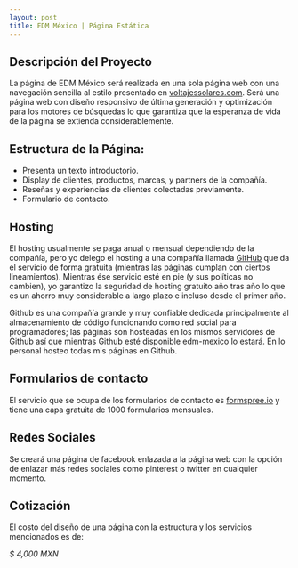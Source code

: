 ```yaml
---
layout: post
title: EDM México | Página Estática
---
```


## Descripción del Proyecto

La página de EDM México será realizada en una sola página web con una navegación sencilla al estilo presentado en <a target="_blank" href="//voltajessolares.com">voltajessolares.com</a>. Será una página web con diseño responsivo de última generación y optimización para los motores de búsquedas lo que garantiza que la esperanza de vida de la página se extienda considerablemente.

## Estructura de la Página:

+ Presenta un texto introductorio.
+ Display de clientes, productos, marcas, y partners de la compañía.
+ Reseñas y experiencias de clientes colectadas previamente.
+ Formulario de contacto.

## Hosting

El hosting usualmente se paga anual o mensual dependiendo de la compañía, pero yo delego el hosting a una compañía llamada [GitHub](http://github.com) que da el servicio de forma gratuita (mientras las páginas cumplan con ciertos lineamientos). Mientras ése servicio esté en pie (y sus políticas no cambien), yo garantizo la seguridad de hosting gratuito año tras año lo que es un ahorro muy considerable a largo plazo e incluso desde el primer año. 

Github es una compañía grande y muy confiable dedicada principalmente al almacenamiento de código funcionando como red social para programadores; las páginas son hosteadas en los mismos servidores de Github así que mientras Github esté disponible edm-mexico lo estará. En lo personal hosteo todas mis páginas en Github.

## Formularios de contacto

El servicio que se ocupa de los formularios de contacto es [formspree.io](http://formspree.io) y tiene una capa gratuita de 1000 formularios mensuales.

## Redes Sociales

Se creará una página de facebook enlazada a la página web con la opción de enlazar más redes sociales como pinterest o twitter en cualquier momento.

## Cotización

El costo del diseño de una página con la estructura y los servicios mencionados es de:

*$ 4,000 MXN*